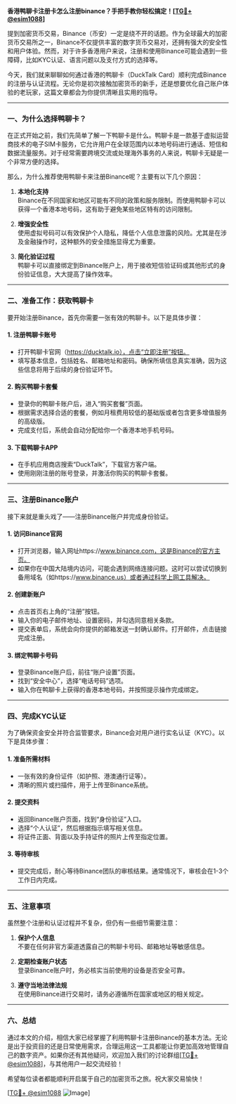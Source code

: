 **香港鸭聊卡注册卡怎么注册binance？手把手教你轻松搞定！[[TG💪+ @esim1088](https://t.me/s/esim1088)]**

提到加密货币交易，Binance（币安）一定是绕不开的话题。作为全球最大的加密货币交易所之一，Binance不仅提供丰富的数字货币交易对，还拥有强大的安全性和用户体验。然而，对于许多香港用户来说，注册和使用Binance可能会遇到一些障碍，比如KYC认证、语言问题以及支付方式的选择等。

今天，我们就来聊聊如何通过香港的鸭聊卡（DuckTalk Card）顺利完成Binance的注册与认证流程。无论你是初次接触加密货币的新手，还是想要优化自己账户体验的老玩家，这篇文章都会为你提供清晰且实用的指导。

---

### 一、为什么选择鸭聊卡？

在正式开始之前，我们先简单了解一下鸭聊卡是什么。鸭聊卡是一款基于虚拟运营商技术的电子SIM卡服务，它允许用户在全球范围内以本地号码进行通话、短信和数据流量服务。对于经常需要跨境交流或处理海外事务的人来说，鸭聊卡无疑是一个非常方便的选择。

那么，为什么推荐使用鸭聊卡来注册Binance呢？主要有以下几个原因：

1. **本地化支持**  
   Binance在不同国家和地区可能有不同的政策和服务限制。而使用鸭聊卡可以获得一个香港本地号码，这有助于避免某些地区特有的访问限制。

2. **增强安全性**  
   使用虚拟号码可以有效保护个人隐私，降低个人信息泄露的风险。尤其是在涉及金融操作时，这种额外的安全措施显得尤为重要。

3. **简化验证过程**  
   鸭聊卡可以直接绑定到Binance账户上，用于接收短信验证码或其他形式的身份验证信息，大大提高了操作效率。

---

### 二、准备工作：获取鸭聊卡

要开始注册Binance，首先你需要一张有效的鸭聊卡。以下是具体步骤：

#### 1. 注册鸭聊卡账号
- 打开鸭聊卡官网（https://ducktalk.io），点击“立即注册”按钮。
- 填写基本信息，包括姓名、邮箱地址和密码。确保所填信息真实准确，因为这些信息将用于后续的身份验证环节。

#### 2. 购买鸭聊卡套餐
- 登录你的鸭聊卡账户后，进入“购买套餐”页面。
- 根据需求选择合适的套餐，例如月租费用较低的基础版或者包含更多增值服务的高级版。
- 完成支付后，系统会自动分配给你一个香港本地手机号码。

#### 3. 下载鸭聊卡APP
- 在手机应用商店搜索“DuckTalk”，下载官方客户端。
- 使用刚刚注册的账号登录，并激活你购买的鸭聊卡套餐。

---

### 三、注册Binance账户

接下来就是重头戏了——注册Binance账户并完成身份验证。

#### 1. 访问Binance官网
- 打开浏览器，输入网址https://www.binance.com，这是Binance的官方主页。
- 如果你在中国大陆境内访问，可能会遇到网络连接问题。这时可以尝试切换到备用域名（如https://www.binance.us）或者通过科学上网工具解决。

#### 2. 创建新账户
- 点击首页右上角的“注册”按钮。
- 输入你的电子邮件地址、设置密码，并勾选同意相关条款。
- 提交表单后，系统会向你提供的邮箱发送一封确认邮件。打开邮件，点击链接完成注册。

#### 3. 绑定鸭聊卡号码
- 登录Binance账户后，前往“账户设置”页面。
- 找到“安全中心”，选择“电话号码”选项。
- 输入你在鸭聊卡上获得的香港本地号码，并按照提示操作完成绑定。

---

### 四、完成KYC认证

为了确保资金安全并符合监管要求，Binance会对用户进行实名认证（KYC）。以下是具体步骤：

#### 1. 准备所需材料
- 一张有效的身份证件（如护照、港澳通行证等）。
- 清晰的照片或扫描件，用于上传至Binance系统。

#### 2. 提交资料
- 返回Binance账户页面，找到“身份验证”入口。
- 选择“个人认证”，然后根据指示填写相关信息。
- 将证件正面、背面以及手持证件的照片上传至指定位置。

#### 3. 等待审核
- 提交完成后，耐心等待Binance团队的审核结果。通常情况下，审核会在1-3个工作日内完成。

---

### 五、注意事项

虽然整个注册和认证过程并不复杂，但仍有一些细节需要注意：

1. **保护个人信息**  
   不要在任何非官方渠道透露自己的鸭聊卡号码、邮箱地址等敏感信息。

2. **定期检查账户状态**  
   登录Binance账户时，务必核实当前使用的设备是否安全可靠。

3. **遵守当地法律法规**  
   在使用Binance进行交易时，请务必遵循所在国家或地区的相关规定。

---

### 六、总结

通过本文的介绍，相信大家已经掌握了利用鸭聊卡注册Binance的基本方法。无论是出于投资目的还是日常使用需求，合理运用这一工具都能让你更加高效地管理自己的数字资产。如果你还有其他疑问，欢迎加入我们的讨论群组[[TG💪+ @esim1088](https://t.me/s/esim1088)]，与其他用户一起交流经验！

希望每位读者都能顺利开启属于自己的加密货币之旅。祝大家交易愉快！

[[TG💪+ @esim1088](https://t.me/s/esim1088) ![Image](https://i.postimg.cc/4NQfJmqS/Snipaste-2025-05-13-00-14-12.png)]